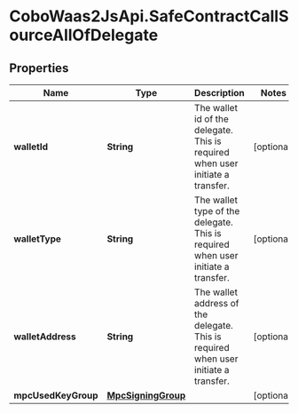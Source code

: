 # CoboWaas2JsApi.SafeContractCallSourceAllOfDelegate

## Properties

Name | Type | Description | Notes
------------ | ------------- | ------------- | -------------
**walletId** | **String** | The wallet id of the delegate. This is required when user initiate a transfer. | [optional] 
**walletType** | **String** | The wallet type of the delegate. This is required when user initiate a transfer. | [optional] 
**walletAddress** | **String** | The wallet address of the delegate. This is required when user initiate a transfer. | [optional] 
**mpcUsedKeyGroup** | [**MpcSigningGroup**](MpcSigningGroup.md) |  | [optional] 


